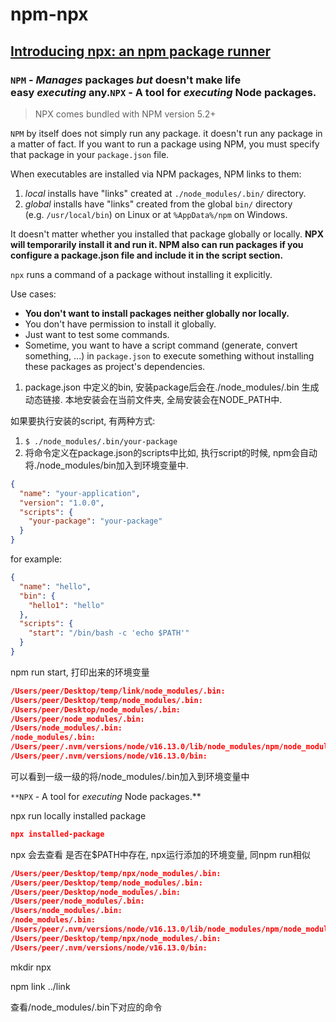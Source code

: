 # npm-npx

## [Introducing npx: an npm package runner](https://blog.npmjs.org/post/162869356040/introducing-npx-an-npm-package-runner)

### `NPM` - *Manages* packages *but* doesn't make life easy *executing* any.`NPX` - A tool for *executing* Node packages.

> NPX comes bundled with NPM version 5.2+
> 

`NPM` by itself does not simply run any package. it doesn't run any package in a matter of fact. If you want to run a package using NPM, you must specify that package in your `package.json` file.

When executables are installed via NPM packages, NPM links to them:

1. *local* installs have "links" created at `./node_modules/.bin/` directory.
2. *global* installs have "links" created from the global `bin/` directory (e.g. `/usr/local/bin`) on Linux or at `%AppData%/npm` on Windows.

It doesn't matter whether you installed that package globally or locally. **NPX will temporarily install it and run it. NPM also can run packages if you configure a package.json file and include it in the script section.**

`npx` runs a command of a package without installing it explicitly.

Use cases:

- **You don't want to install packages neither globally nor locally.**
- You don't have permission to install it globally.
- Just want to test some commands.
- Sometime, you want to have a script command (generate, convert something, ...) in `package.json` to execute something without installing these packages as project's dependencies.

1. package.json 中定义的bin, 安装package后会在./node_modules/.bin 生成动态链接. 本地安装会在当前文件夹, 全局安装会在NODE_PATH中.

如果要执行安装的script, 有两种方式:

1. `$ ./node_modules/.bin/your-package`
2. 将命令定义在package.json的scripts中比如, 执行script的时候, npm会自动将./node_modules/bin加入到环境变量中.

```json
{
  "name": "your-application",
  "version": "1.0.0",
  "scripts": {
    "your-package": "your-package"
  }
}
```

for example:

```json
{
  "name": "hello",
  "bin": {
    "hello1": "hello"
  },
  "scripts": {
    "start": "/bin/bash -c 'echo $PATH'"
  }
}
```

npm run start, 打印出来的环境变量

```json
/Users/peer/Desktop/temp/link/node_modules/.bin:
/Users/peer/Desktop/temp/node_modules/.bin:
/Users/peer/Desktop/node_modules/.bin:
/Users/peer/node_modules/.bin:
/Users/node_modules/.bin:
/node_modules/.bin:
/Users/peer/.nvm/versions/node/v16.13.0/lib/node_modules/npm/node_modules/@npmcli/run-script/lib/node-gyp-bin:
/Users/peer/.nvm/versions/node/v16.13.0/bin:
```

可以看到一级一级的将/node_modules/.bin加入到环境变量中

`**NPX` - A tool for *executing* Node packages.**

npx run locally installed package

```json
npx installed-package
```

npx 会去查看 <command>是否在$PATH中存在, npx运行添加的环境变量, 同npm run相似

```json
/Users/peer/Desktop/temp/npx/node_modules/.bin:
/Users/peer/Desktop/temp/node_modules/.bin:
/Users/peer/Desktop/node_modules/.bin:
/Users/peer/node_modules/.bin:
/Users/node_modules/.bin:
/node_modules/.bin:
/Users/peer/.nvm/versions/node/v16.13.0/lib/node_modules/npm/node_modules/@npmcli/run-script/lib/node-gyp-bin:
/Users/peer/Desktop/temp/npx/node_modules/.bin:
/Users/peer/.nvm/versions/node/v16.13.0/bin:
```

mkdir npx

npm link ../link

查看/node_modules/.bin下对应的命令
